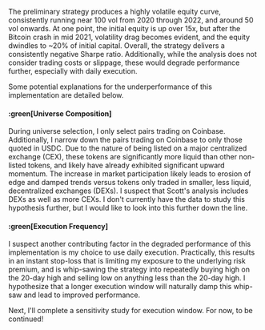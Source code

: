 

The preliminary strategy produces a highly volatile equity curve, consistently running near 100 vol from 2020 through 2022, and around 50 vol onwards. At one point, the initial equity is up over 15x, but after the 
Bitcoin
crash in mid 2021, volatility drag becomes evident, and the equity dwindles to ~20% of initial capital. Overall, the strategy delivers a consistently negative Sharpe ratio. Additionally, while the analysis 
does not consider trading costs or slippage, these would degrade performance further, especially with daily execution. 

Some potential explanations for the 
underperformance of this implementation are detailed below.

#### :green[Universe Composition]
During universe selection, I only select pairs trading on Coinbase. Additionally, I narrow down the pairs trading on Coinbase to only those quoted in USDC. Due to the nature of being listed on a major 
  centralized exchange (CEX), these tokens are significantly more liquid than other non-listed tokens, and likely have already exhibited significant upward momentum. The increase in market participation likely 
leads to erosion of edge and damped trends versus tokens only traded in smaller, less liquid, decentralized exchanges (DEXs). I suspect that Scott's analysis includes DEXs as well as more CEXs. I don't currently have 
the data to study this hypothesis further, but I would like to look into this further down the line.

#### :green[Execution Frequency]
I suspect another contributing factor in the degraded performance of this implementation is my choice to use daily execution. Practically, this results in an instant stop-loss that is limiting my 
exposure to the underlying risk premium, and is whip-sawing the strategy into repeatedly buying high on the 20-day high and selling low on anything less than the 20-day high. I hypothesize that a longer execution 
window will naturally damp this whip-saw and lead to improved performance. 

Next, I'll complete a sensitivity study for execution window. For now, to be continued!